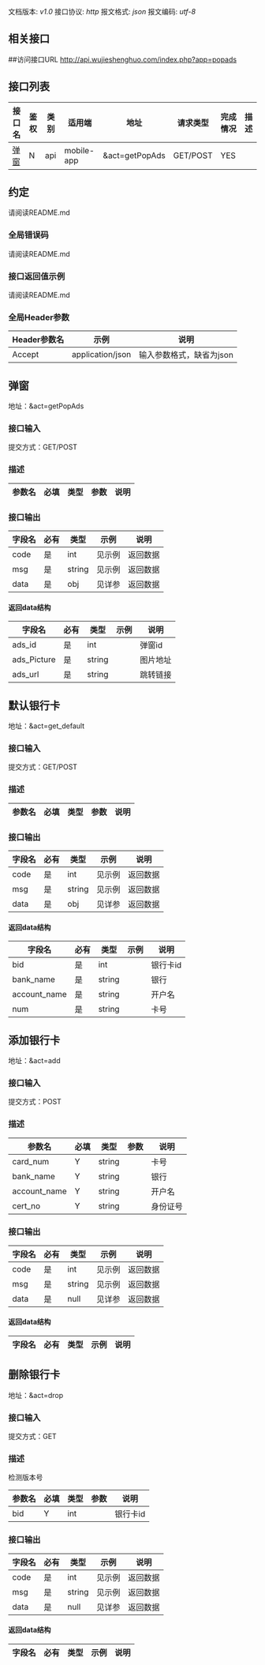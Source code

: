 文档版本: *v1.0*
接口协议: *http*
报文格式: *json*
报文编码: *utf-8*

## 相关接口

##访问接口URL
http://api.wujieshenghuo.com/index.php?app=popads


## <a name="list"/>接口列表
接口名                     |鉴权|  类别  | 适用端     |地址                            |请求类型 | 完成情况  |  描述
--------------------------|---|-------|-----------|-------------------------------|--------|---------|-------------------
[弹窗](#index)  | N |  api |  mobile-app|&act=getPopAds            | GET/POST    | YES     |

## 约定
请阅读README.md

### 全局错误码
请阅读README.md

### 接口返回值示例
请阅读README.md

### 全局Header参数
Header参数名 |示例                                 |说明
------------|------------------------------------|---------------------------
Accept      |application/json                    |输入参数格式，缺省为json


## <a name="index"/>弹窗
地址：&act=getPopAds
### 接口输入
提交方式：GET/POST
### 描述

参数名     |必填  |类型   |参数                        |说明
----------|-----|-------|---------------------------|----------------

### 接口输出

字段名      | 必有 |   类型   |  示例  |  说明
-----------|------|---------|-------|---------
code       |  是  |  int    | 见示例 | 返回数据
msg        |  是  |  string | 见示例 | 返回数据
data       |  是  |  obj   | 见详参 | 返回数据

#### 返回data结构
字段名      |必有  |类型   |示例                  |说明
-----------|------|------|---------------------|------------
ads_id    |  是  |int   |                     |弹窗id
ads_Picture        |是|string     |                    |图片地址
ads_url        |是|string     |                    |跳转链接 


## <a name="get_default"/>默认银行卡
地址：&act=get_default
### 接口输入
提交方式：GET/POST
### 描述

参数名     |必填  |类型   |参数                        |说明
----------|-----|-------|---------------------------|----------------

### 接口输出

字段名      | 必有 |   类型   |  示例  |  说明
-----------|------|---------|-------|---------
code       |  是  |  int    | 见示例 | 返回数据
msg        |  是  |  string | 见示例 | 返回数据
data       |  是  |  obj   | 见详参 | 返回数据

#### 返回data结构
字段名      |必有  |类型   |示例                  |说明
-----------|------|------|---------------------|------------
bid    |  是  |int   |                     |银行卡id
bank_name        |是|string     |                    |银行
account_name        |是|string     |                    |开户名 
num        |是|string     |                    |卡号



## <a name="add"/>添加银行卡
地址：&act=add
### 接口输入
提交方式：POST
### 描述

参数名     |必填  |类型   |参数                        |说明
----------|-----|-------|---------------------------|----------------
card_num |  Y  |string |                           |卡号
bank_name   |  Y  |string |                           |银行
account_name  |  Y  |string |                           |开户名
cert_no  |  Y  |string |                           |身份证号

### 接口输出

字段名      | 必有 |   类型   |  示例  |  说明
-----------|------|---------|-------|---------
code       |  是  |  int    | 见示例 | 返回数据
msg        |  是  |  string | 见示例 | 返回数据
data       |  是  |  null   | 见详参 | 返回数据

#### 返回data结构
字段名      |必有  |类型   |示例                  |说明
-----------|------|------|---------------------|------------



## <a name="drop"/>删除银行卡
地址：&act=drop
### 接口输入
提交方式：GET
### 描述
检测版本号

参数名     |必填  |类型   |参数                        |说明
----------|-----|-------|---------------------------|----------------
bid |  Y  |int |                           |银行卡id

### 接口输出

字段名      | 必有 |   类型   |  示例  |  说明
-----------|------|---------|-------|---------
code       |  是  |  int    | 见示例 | 返回数据
msg        |  是  |  string | 见示例 | 返回数据
data       |  是  |  null   | 见详参 | 返回数据

#### 返回data结构
字段名      |必有  |类型   |示例                  |说明
-----------|------|------|---------------------|------------